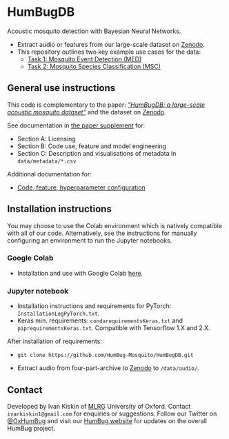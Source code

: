 # HumBugDB
Acoustic mosquito detection with Bayesian Neural Networks.

* Extract audio or features from our large-scale dataset on [Zenodo](https://zenodo.org/record/4904800).
* This repository outlines two key example use cases for the data:
  * [Task 1: Mosquito Event Detection (MED)](https://github.com/HumBug-Mosquito/HumBugDB/blob/master/docs/mosquito_event_detection.md)
  * [Task 2: Mosquito Species Classification (MSC)](https://github.com/HumBug-Mosquito/HumBugDB/blob/master/docs/mosquito_species_classification.md)

## General use instructions
This code is complementary to the paper: [*"HumBugDB: a large-scale acoustic mosquito dataset"*](https://openreview.net/forum?id=vhjsBtq9OxO) and the dataset on [Zenodo](https://zenodo.org/record/4904800).

See documentation in [the paper supplement](https://github.com/HumBug-Mosquito/HumBugDB/blob/devel/docs/NeurIPS_2021_HumBugDB_Supplement.pdf) for:
* Section A: Licensing
* Section B: Code use, feature and model engineering
* Section C: Description and visualisations of metadata in `data/metadata/*.csv` 

Additional documentation for:
* [Code, feature, hyperparameter configuration](https://github.com/HumBug-Mosquito/HumBugDB/blob/devel/docs/code_configuration.md)

## Installation instructions
You may choose to use the Colab environment which is natively compatible with all of our code. Alternatively, see the instructions for manually configuring an environment to run the Jupyter notebooks.
### Google Colab
* Installation and use with Google Colab [here](https://colab.research.google.com/drive/1MYsFiXYwuStrNyqg6lxqKD4DxQRKTqMU?usp=sharing).

### Jupyter notebook
* Installation instructions and requirements for PyTorch: `InstallationLogPyTorch.txt`.
* Keras min. requirements: `condarequirementsKeras.txt` and `piprequirementsKeras.txt`. Compatible with Tensorflow 1.X and 2.X.

After installation of requirements:
* ```     
  git clone https://github.com/HumBug-Mosquito/HumBugDB.git
* Extract audio from four-part-archive to [Zenodo](https://zenodo.org/record/4904800) to `/data/audio/`.

## Contact
Developed by Ivan Kiskin of [MLRG](https://www.robots.ox.ac.uk/~parg/) University of Oxford. Contact `ivankiskin1@gmail.com` for enquiries or suggestions.
Follow our Twitter on [@OxHumBug](https://twitter.com/oxhumbug) and visit our [HumBug website](https://humbug.ox.ac.uk/) for updates on the overall HumBug project.

